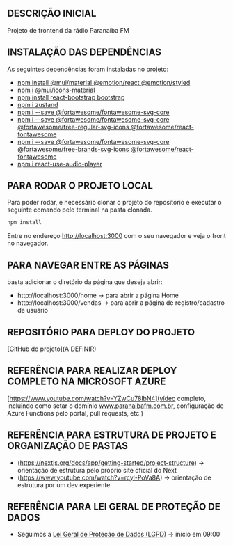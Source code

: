 ## DESCRIÇÃO INICIAL

Projeto de frontend da rádio Paranaíba FM 

## INSTALAÇÃO DAS DEPENDÊNCIAS

As seguintes dependências foram instaladas no projeto:
- [npm install @mui/material @emotion/react @emotion/styled](https://mui.com/material-ui/)
- [npm i @mui/icons-material](https://www.npmjs.com/package/@mui/icons-material)
- [npm install react-bootstrap bootstrap](https://react-bootstrap.netlify.app/docs/getting-started/introduction)
- [npm i zustand](https://zustand.docs.pmnd.rs/getting-started/introduction)
- [npm i --save @fortawesome/fontawesome-svg-core](https://docs.fontawesome.com/web/use-with/react)
- [npm i --save @fortawesome/fontawesome-svg-core @fortawesome/free-regular-svg-icons @fortawesome/react-fontawesome](https://docs.fontawesome.com/web/use-with/react)
- [npm i --save @fortawesome/fontawesome-svg-core @fortawesome/free-brands-svg-icons @fortawesome/react-fontawesome](https://docs.fontawesome.com/web/use-with/react)
- [npm i react-use-audio-player](https://www.npmjs.com/package/react-use-audio-player)


## PARA RODAR O PROJETO LOCAL

Para poder rodar, é necessário clonar o projeto do repositório e executar o seguinte comando pelo terminal na pasta clonada.

```bash
npm install
```

Entre no endereço [http://localhost:3000](http://localhost:3000) com o seu navegador e veja o front no navegador.

## PARA NAVEGAR ENTRE AS PÁGINAS

basta adicionar o diretório da página que deseja abrir:
+ http://localhost:3000/home -> para abrir a página Home
+ http://localhost:3000/vendas -> para abrir a página de registro/cadastro de usuário

## REPOSITÓRIO PARA DEPLOY DO PROJETO

[GitHub do projeto](A DEFINIR)


## REFERÊNCIA PARA REALIZAR DEPLOY COMPLETO NA MICROSOFT AZURE

[https://www.youtube.com/watch?v=YZwCu78lbN4](vídeo completo, incluindo como setar o domínio www.paranaibafm.com.br, configuração de Azure Functions pelo portal, pull requests, etc.)

## REFERÊNCIA PARA ESTRUTURA DE PROJETO E ORGANIZAÇÃO DE PASTAS

+ (https://nextjs.org/docs/app/getting-started/project-structure) -> orientação de estrutura pelo próprio site oficial do Next
+ (https://www.youtube.com/watch?v=rcyl-PoVa8A) -> orientação de estrutura por um dev experiente


## REFERÊNCIA PARA LEI GERAL DE PROTEÇÃO DE DADOS

- Seguimos a [Lei Geral de Proteção de Dados (LGPD)](https://www.youtube.com/watch?v=C_147jYoIhA) -> início em 09:00
